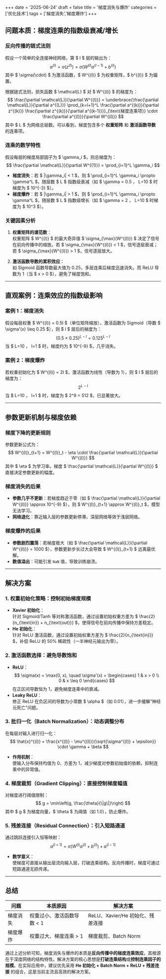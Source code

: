 +++ 
date = '2025-06-24' 
draft = false 
title = '梯度消失与爆炸' 
categories = ['优化技术'] 
tags = ['梯度消失','梯度爆炸'] 
+++



## 问题本质：梯度连乘的指数级衰减/增长

### 反向传播的链式法则
假设一个简单的全连接神经网络，第 $ l $ 层的输出为：
$$
a^{(l)} = \sigma(z^{(l)}) = \sigma(W^{(l)}a^{(l-1)} + b^{(l)})
$$
其中 $ \sigma(\cdot) $ 为激活函数，$ W^{(l)} $ 为权重矩阵，$ b^{(l)} $ 为偏置。

根据链式法则，损失函数 $ \mathcal{L} $ 对 $ W^{(l)} $ 的梯度为：
$$
\frac{\partial \mathcal{L}}{\partial W^{(l)}} = \underbrace{\frac{\partial \mathcal{L}}{\partial a^{(L)}} \prod_{k=l+1}^L \frac{\partial a^{(k)}}{\partial z^{(k)}} \frac{\partial z^{(k)}}{\partial a^{(k-1)}}}_{\text{梯度连乘项}} \cdot \frac{\partial a^{(l)}}{\partial W^{(l)}}
$$
其中 $ L $ 为网络总层数。可以看到，梯度包含多个 **权重矩阵** 和 **激活函数导数** 的连乘项。


### 连乘的数学特性
假设每层的梯度局部因子为 $ \gamma_i $，则总梯度为：
$$
\frac{\partial \mathcal{L}}{\partial W^{(1)}} = \prod_{i=1}^L \gamma_i
$$
- **梯度消失**：若 $ |\gamma_i| < 1 $，则 $ \prod_{i=1}^L \gamma_i \propto \gamma^L $，随层数 $ L $ 指数级衰减（如 $ \gamma = 0.5 $，$ L=10 $ 时梯度为 $ 10^{-3} $）。
- **梯度爆炸**：若 $ |\gamma_i| > 1 $，则 $ \prod_{i=1}^L \gamma_i \propto \gamma^L $，随层数 $ L $ 指数级增长（如 $ \gamma = 2 $，$ L=10 $ 时梯度为 $ 10^3 $）。

### 关键因素分析
1. **权重矩阵的谱范数**：  
   权重矩阵 $ W^{(l)} $ 的最大奇异值 $ \sigma_{\max}(W^{(l)}) $ 决定了信号在前向传播中的缩放。若 $ \sigma_{\max}(W^{(l)}) < 1 $，信号逐层衰减；若 $ \sigma_{\max}(W^{(l)}) > 1 $，信号逐层放大。

2. **激活函数导数的累积效应**：  
   如 Sigmoid 函数导数最大值为 0.25，多层连乘后梯度迅速消失。而 ReLU 导数为 1（当 $ x > 0 $），避免了梯度饱和。

---

## 直观案例：连乘效应的指数级影响

### 案例 1：梯度消失
假设每层权重 $ W^{(l)} = 0.5I $（单位矩阵缩放），激活函数为 Sigmoid（导数 $ \sigma'(x) \leq 0.25 $），则 $ l $ 层后的梯度为：
$$
\left(0.5 \times 0.25\right)^{L-l} = 0.125^{L-l}
$$
当 $ L=10 $，$ l=1 $ 时，梯度约为 $ 10^{-9} $，几乎消失。

### 案例 2：梯度爆炸
若权重初始化为 $ W^{(l)} = 2I $，激活函数为线性（导数为 1），则 $ l $ 层后的梯度为：
$$
2^{L-l}
$$
当 $ L=10 $，$ l=1 $ 时，梯度为 $ 2^9 = 512 $，已显著放大。

---

## 参数更新机制与梯度依赖

### 梯度下降的更新规则
参数更新公式为：
$$
W^{(l)}_{t+1} = W^{(l)}_t - \eta \cdot \frac{\partial \mathcal{L}}{\partial W^{(l)}}
$$
其中 $ \eta $ 为学习率。梯度 $ \frac{\partial \mathcal{L}}{\partial W^{(l)}} $ 直接决定参数更新的幅度。

### 梯度消失的后果
- **参数几乎不更新**：若梯度趋近于零（如 $ \frac{\partial \mathcal{L}}{\partial W^{(l)}} \approx 10^{-9} $），则 $ W^{(l)}_{t+1} \approx W^{(l)}_t $，模型无法学习。
- **网络退化**：靠近输入层的参数更新停滞，深层网络等效于浅层网络。

### 梯度爆炸的后果
- **参数剧烈震荡**：若梯度极大（如 $ \frac{\partial \mathcal{L}}{\partial W^{(l)}} = 1000 $），参数更新步长过大会导致 $ W^{(l)}_{t+1} $ 远离最优解。
- **数值溢出**：可能引发 `NaN` 值，导致训练崩溃。

---

## 解决方案

### 1. 权重初始化策略：控制初始梯度规模
- **Xavier 初始化**：  
  针对 Sigmoid/Tanh 等对称激活函数，通过设置初始权重方差为 $ \frac{2}{n_{\text{in}} + n_{\text{out}}} $，使得信号在前向传播中保持方差稳定。
- **He 初始化**：  
  针对 ReLU 激活函数，通过设置初始权重方差为 $ \frac{2}{n_{\text{in}}} $，补偿 ReLU 的 50% 稀疏性（一半神经元输出为零）。

### 2. 激活函数选择：避免导数饱和
- **ReLU**：  
  $$
  \sigma(x) = \max(0, x), \quad \sigma'(x) = \begin{cases} 1 & x > 0 \\ 0 & x \leq 0 \end{cases}
  $$
  在正区间导数恒为 1，避免梯度连乘中的衰减。
- **Leaky ReLU**：  
  修正 ReLU 在负区间的导数为小常数 $ \alpha $（如 0.01），进一步缓解“神经元死亡”问题。

### 3. 批归一化（Batch Normalization）：动态调整分布
在每层对输入进行归一化：
$$
\hat{x}^{(l)} = \frac{x^{(l)} - \mu^{(l)}}{\sqrt{\sigma^{(l)} + \epsilon}} \cdot \gamma + \beta
$$
- **作用机制**：  
  使输入分布保持均值为 0、方差为 1，减少梯度对参数初始值的依赖，抑制连乘中的异常值。

### 4. 梯度裁剪（Gradient Clipping）：直接控制梯度幅值
对梯度进行阈值限制：
$$
g = \min\left(g, \frac{\theta}{\|g\|}\right)
$$
其中 $ g $ 为梯度向量，$ \theta $ 为阈值（如 1.0），防止爆炸。

### 5. 残差连接（Residual Connection）：引入短路通道
通过跳跃连接引入恒等映射：
$$
a^{(l+1)} = \sigma(W^{(l)}a^{(l)} + b^{(l)}) + a^{(l-1)}
$$
- **数学意义**：  
  使梯度可直接从输出层流向输入层，打破连乘结构。反向传播时，梯度可通过短路通道无损传递。

---

## 总结

| 问题           | 本质原因                     | 解决方案                   |
|----------------|------------------------------|----------------------------|
| 梯度消失       | 权重过小、激活函数导数 < 1    | ReLU、Xavier/He 初始化、残差连接 |
| 梯度爆炸       | 权重过大、梯度连乘 > 1        | 梯度裁剪、Batch Norm       |

通过上述分析可知，梯度消失与爆炸的本质是**反向传播中的梯度连乘效应**，其根源在于深度网络的结构特性。解决方案的核心思想是**打破连乘结构**或**控制连乘因子的规模**。在实际应用中，建议优先采用 **He 初始化 + Batch Norm + ReLU + 残差连接** 的组合，这是当前主流且高效的解决方案。
